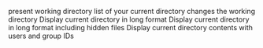 present working directory
list of your current directory
changes the working directory
Display current directory in long format
Display current directory in long format including hidden files
Display current directory contents with users and group IDs
